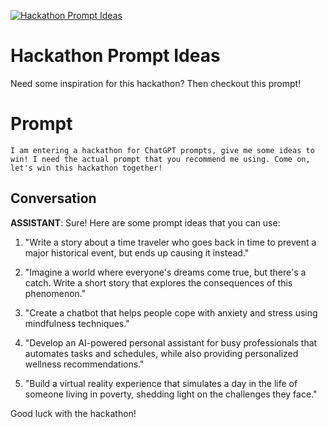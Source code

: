 
[![Hackathon Prompt Ideas](https://flow-prompt-covers.s3.us-west-1.amazonaws.com/icon/realistic/real_6.png)]()
# Hackathon Prompt Ideas 
Need some inspiration for this hackathon? Then checkout this prompt! 

# Prompt

```
I am entering a hackathon for ChatGPT prompts, give me some ideas to win! I need the actual prompt that you recommend me using. Come on, let's win this hackathon together!
```

## Conversation

**ASSISTANT**: Sure! Here are some prompt ideas that you can use:



1. "Write a story about a time traveler who goes back in time to prevent a major historical event, but ends up causing it instead."

2. "Imagine a world where everyone's dreams come true, but there's a catch. Write a short story that explores the consequences of this phenomenon."

3. "Create a chatbot that helps people cope with anxiety and stress using mindfulness techniques."

4. "Develop an AI-powered personal assistant for busy professionals that automates tasks and schedules, while also providing personalized wellness recommendations."

5. "Build a virtual reality experience that simulates a day in the life of someone living in poverty, shedding light on the challenges they face."



Good luck with the hackathon!


